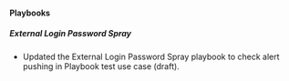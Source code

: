 
#### Playbooks

##### External Login Password Spray

- Updated the External Login Password Spray playbook to check alert pushing in Playbook test use case (draft).
